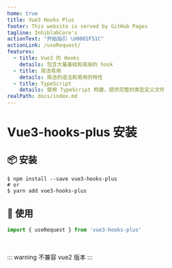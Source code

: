 ```yaml
---
home: true
title: Vue3 Hooks Plus
footer: This website is served by GitHub Pages
tagline: InhiblabCore's
actionText: "开始指引 \U0001F51C"
actionLink: /useRequest/
features:
  - title: Vue3 的 Hooks
    details: 包含大量基础和高级的 hook
  - title: 简洁易用
    details: 简洁的语法和易用的特性
  - title: TypeScript
    details: 使用 TypeScript 构建，提供完整的类型定义文件
realPath: docs/index.md
---
```

<script setup>
import Home from '/@theme/components/Home.vue'
</script>

<Home />


# Vue3-hooks-plus 安装

## 📦 安装

```
$ npm install --save vue3-hooks-plus
# or
$ yarn add vue3-hooks-plus
```

## 🔨 使用

```typescript
import { useRequest } from 'vue3-hooks-plus'
```

<br />

::: warning
不兼容 vue2 版本
:::
